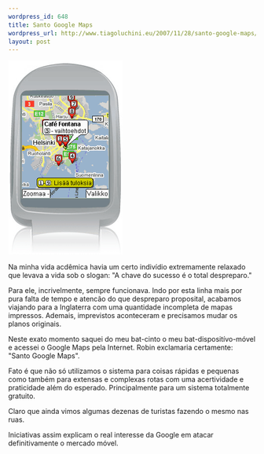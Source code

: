 ```yaml
--- 
wordpress_id: 648
title: Santo Google Maps
wordpress_url: http://www.tiagoluchini.eu/2007/11/28/santo-google-maps/
layout: post
---
```

![Phone](/wp-content/uploads/2007/11/phone_fi.png)

Na minha vida acdêmica havia um certo indivídio extremamente relaxado que levava a vida sob o slogan: "A chave do sucesso é o total despreparo."

Para ele, incrivelmente, sempre funcionava. Indo por esta linha mais por pura falta de tempo e atencão do que despreparo proposital, acabamos viajando para a Inglaterra com uma quantidade incompleta de mapas impressos. Ademais, imprevistos aconteceram e precisamos mudar os planos originais.

Neste exato momento saquei do meu bat-cinto o meu bat-dispositívo-móvel e acessei o Google Maps pela Internet. Robin exclamaria certamente: "Santo Google Maps".

Fato é que não só utilizamos o sistema para coisas rápidas e pequenas como também para extensas e complexas rotas com uma acertividade e praticidade além do esperado. Principalmente para um sistema totalmente gratuito.

Claro que ainda vimos algumas dezenas de turistas fazendo o mesmo nas ruas.

Iniciativas assim explicam o real interesse da Google em atacar definitivamente o mercado móvel.
